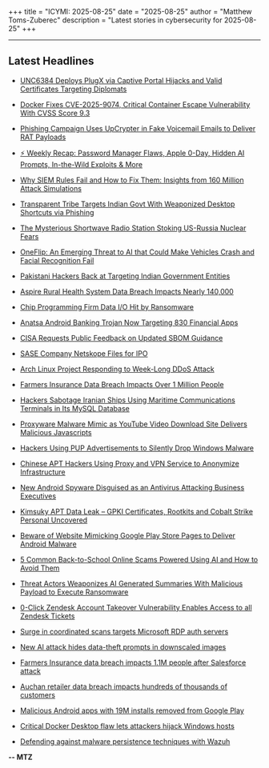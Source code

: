 +++
title = "ICYMI: 2025-08-25"
date = "2025-08-25"
author = "Matthew Toms-Zuberec"
description = "Latest stories in cybersecurity for 2025-08-25"
+++

---------------------------------------------------------------------------
## Latest Headlines
- [UNC6384 Deploys PlugX via Captive Portal Hijacks and Valid Certificates Targeting Diplomats](https://thehackernews.com/2025/08/unc6384-deploys-plugx-via-captive.html)

- [Docker Fixes CVE-2025-9074, Critical Container Escape Vulnerability With CVSS Score 9.3](https://thehackernews.com/2025/08/docker-fixes-cve-2025-9074-critical.html)

- [Phishing Campaign Uses UpCrypter in Fake Voicemail Emails to Deliver RAT Payloads](https://thehackernews.com/2025/08/phishing-campaign-uses-upcrypter-in.html)

- [⚡ Weekly Recap: Password Manager Flaws, Apple 0-Day, Hidden AI Prompts, In-the-Wild Exploits & More](https://thehackernews.com/2025/08/weekly-recap-password-manager-flaws.html)

- [Why SIEM Rules Fail and How to Fix Them: Insights from 160 Million Attack Simulations](https://thehackernews.com/2025/08/why-siem-rules-fail-and-how-to-fix-them.html)

- [Transparent Tribe Targets Indian Govt With Weaponized Desktop Shortcuts via Phishing](https://thehackernews.com/2025/08/transparent-tribe-targets-indian-govt.html)

- [The Mysterious Shortwave Radio Station Stoking US-Russia Nuclear Fears](https://www.wired.com/story/uvb-76-russia-us-nuclear-fears/)

- [OneFlip: An Emerging Threat to AI that Could Make Vehicles Crash and Facial Recognition Fail](https://www.securityweek.com/oneflip-an-emerging-threat-to-ai-that-could-make-vehicles-crash-and-facial-recognition-fail/)

- [Pakistani Hackers Back at Targeting Indian Government Entities](https://www.securityweek.com/pakistani-hackers-back-at-targeting-indian-government-entities/)

- [Aspire Rural Health System Data Breach Impacts Nearly 140,000](https://www.securityweek.com/aspire-rural-health-system-data-breach-impacts-nearly-140000/)

- [Chip Programming Firm Data I/O Hit by Ransomware](https://www.securityweek.com/chip-programming-firm-data-i-o-hit-by-ransomware/)

- [Anatsa Android Banking Trojan Now Targeting 830 Financial Apps](https://www.securityweek.com/anatsa-android-banking-trojan-now-targeting-830-financial-institutions/)

- [CISA Requests Public Feedback on Updated SBOM Guidance](https://www.securityweek.com/cisa-requests-public-feedback-on-updated-sbom-guidance/)

- [SASE Company Netskope Files for IPO](https://www.securityweek.com/sase-company-netskope-files-for-ipo/)

- [Arch Linux Project Responding to Week-Long DDoS Attack](https://www.securityweek.com/arch-linux-project-responding-to-week-long-ddos-attack/)

- [Farmers Insurance Data Breach Impacts Over 1 Million People](https://www.securityweek.com/farmers-insurance-data-breach-impacts-over-1-million-people/)

- [Hackers Sabotage Iranian Ships Using Maritime Communications Terminals in Its MySQL Database](https://cybersecuritynews.com/hackers-sabotage-iranian-ships-using-maritime-communications/)

- [Proxyware Malware Mimic as YouTube Video Download Site Delivers Malicious Javascripts](https://cybersecuritynews.com/proxyware-malware-mimic-as-youtube/)

- [Hackers Using PUP Advertisements to Silently Drop Windows Malware](https://cybersecuritynews.com/hackers-using-pup-advertisements/)

- [Chinese APT Hackers Using Proxy and VPN Service to Anonymize Infrastructure](https://cybersecuritynews.com/chinese-apt-hackers-using-proxy-and-vpn/)

- [New Android Spyware Disguised as an Antivirus Attacking Business Executives](https://cybersecuritynews.com/new-android-spyware-disguised-as-an-antivirus/)

- [Kimsuky APT Data Leak – GPKI Certificates, Rootkits and Cobalt Strike Personal Uncovered](https://cybersecuritynews.com/kimsuky-apt-data-leak/)

- [Beware of Website Mimicking Google Play Store Pages to Deliver Android Malware](https://cybersecuritynews.com/beware-of-website-mimicking-google-play-store/)

- [5 Common Back-to-School Online Scams Powered Using AI and How to Avoid Them](https://cybersecuritynews.com/back-to-school-online-scams/)

- [Threat Actors Weaponizes AI Generated Summaries With Malicious Payload to Execute Ransomware](https://cybersecuritynews.com/weaponized-ai-generated-summaries/)

- [0-Click Zendesk Account Takeover Vulnerability Enables Access to all Zendesk Tickets](https://cybersecuritynews.com/zendesk-account-takeover-vulnerability/)

- [Surge in coordinated scans targets Microsoft RDP auth servers](https://www.bleepingcomputer.com/news/security/surge-in-coordinated-scans-targets-microsoft-rdp-auth-servers/)

- [New AI attack hides data-theft prompts in downscaled images](https://www.bleepingcomputer.com/news/security/new-ai-attack-hides-data-theft-prompts-in-downscaled-images/)

- [Farmers Insurance data breach impacts 1.1M people after Salesforce attack](https://www.bleepingcomputer.com/news/security/farmers-insurance-data-breach-impacts-11m-people-after-salesforce-attack/)

- [Auchan retailer data breach impacts hundreds of thousands of customers](https://www.bleepingcomputer.com/news/security/auchan-retailer-data-breach-impacts-hundreds-of-thousands-of-customers/)

- [Malicious Android apps with 19M installs removed from Google Play](https://www.bleepingcomputer.com/news/security/malicious-android-apps-with-19m-installs-removed-from-google-play/)

- [Critical Docker Desktop flaw lets attackers hijack Windows hosts](https://www.bleepingcomputer.com/news/security/critical-docker-desktop-flaw-lets-attackers-hijack-windows-hosts/)

- [Defending against malware persistence techniques with Wazuh](https://www.bleepingcomputer.com/news/security/defending-against-malware-persistence-techniques-with-wazuh/)

**-- MTZ**